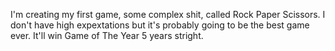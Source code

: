 I'm creating my first game, some complex shit, called Rock Paper Scissors. I don't have high expextations but it's probably going to be the best game ever. It'll win Game of The Year 5 years stright.